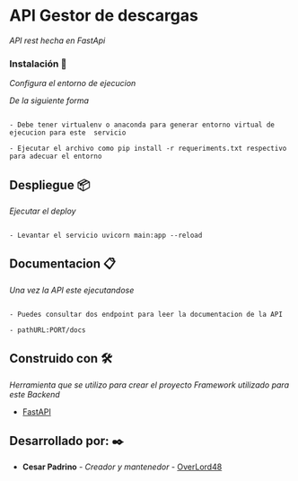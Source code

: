 # API Gestor de descargas
_API rest hecha en FastApi_

### Instalación 🔧

_Configura el entorno de ejecucion_

_De la siguiente forma_

```

- Debe tener virtualenv o anaconda para generar entorno virtual de ejecucion para este  servicio

- Ejecutar el archivo como pip install -r requeriments.txt respectivo para adecuar el entorno

```
## Despliegue 📦

_Ejecutar el deploy_
```

- Levantar el servicio uvicorn main:app --reload

```

## Documentacion 📋

_Una vez la API este ejecutandose_
```

- Puedes consultar dos endpoint para leer la documentacion de la API

- pathURL:PORT/docs

```

## Construido con 🛠️

_Herramienta que se utilizo para crear el proyecto_
_Framework utilizado para este Backend_  
* [FastAPI](https://fastapi.tiangolo.com/)

## Desarrollado por: ✒️

* **Cesar Padrino** - *Creador y mantenedor* - [OverLord48](https://github.com/OverLord48)
